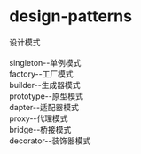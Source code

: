 # design-patterns
设计模式<br/><br/>
singleton--单例模式<br/>
factory--工厂模式<br/>
builder--生成器模式<br/>
prototype--原型模式<br/>
dapter--适配器模式<br/>
proxy--代理模式<br/>
bridge--桥接模式<br/>
decorator--装饰器模式<br/>